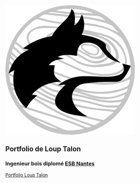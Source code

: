 <img src='./images/Logo_Wolf.webp'>
<h2>Portfolio de Loup Talon</h2>
<h3>Ingenieur bois diplomé <a href='https://www.esb-campus.fr/'>ESB Nantes</a></h3>

<a href='https://nikolla2502.github.io/Loup_Portfolio/' target='_blank'>Portfolio Loup Talon</a>